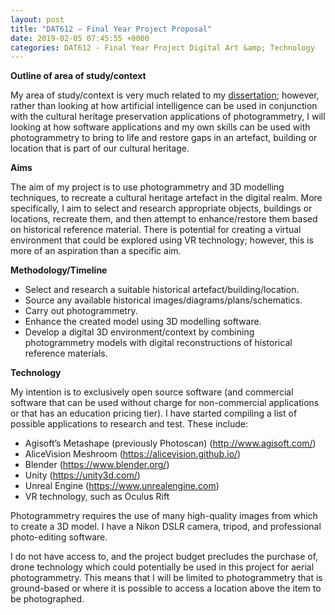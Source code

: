 ```yaml
---
layout: post
title: "DAT612 – Final Year Project Proposal"
date: 2019-02-05 07:45:55 +0000
categories: DAT612 - Final Year Project Digital Art &amp; Technology
---
```


<strong>Outline of area of study/context</strong>

My area of study/context is very much related to my <a href="http://www.circleseven.co.uk/2019/02/05/dat613-dissertation-proposal/">dissertation</a>; however, rather than looking at how artificial intelligence can be used in conjunction with the cultural heritage preservation applications of photogrammetry, I will looking at how software applications and my own skills can be used with photogrammetry to bring to life and restore gaps in an artefact, building or location that is part of our cultural heritage.

<strong>Aims</strong>

The aim of my project is to use photogrammetry and 3D modelling techniques, to recreate a cultural heritage artefact in the digital realm. More specifically, I aim to select and research appropriate objects, buildings or locations, recreate them, and then attempt to enhance/restore them based on historical reference material. There is potential for creating a virtual environment that could be explored using VR technology; however, this is more of an aspiration than a specific aim.

<strong>Methodology/Timeline</strong>
<ul>
 	<li>Select and research a suitable historical artefact/building/location.</li>
 	<li>Source any available historical images/diagrams/plans/schematics.</li>
 	<li>Carry out photogrammetry.</li>
 	<li>Enhance the created model using 3D modelling software.</li>
 	<li>Develop a digital 3D environment/context by combining photogrammetry models with digital reconstructions of historical reference materials.</li>
</ul>
<strong>Technology</strong>

My intention is to exclusively open source software (and commercial software that can be used without charge for non-commercial applications or that has an education pricing tier). I have started compiling a list of possible applications to research and test. These include:
<ul>
 	<li>Agisoft’s Metashape (previously Photoscan) (<a href="http://www.agisoft.com/">http://www.agisoft.com/</a>)</li>
 	<li>AliceVision Meshroom (<a href="https://alicevision.github.io/">https://alicevision.github.io/</a>)</li>
 	<li>Blender (<a href="https://www.blender.org/">https://www.blender.org/</a>)</li>
 	<li>Unity (<a href="https://unity3d.com/">https://unity3d.com/</a>)</li>
 	<li>Unreal Engine (<a href="https://www.unrealengine.com">https://www.unrealengine.com</a>)</li>
 	<li>VR technology, such as Oculus Rift</li>
</ul>
Photogrammetry requires the use of many high-quality images from which to create a 3D model. I have a Nikon DSLR camera, tripod, and professional photo-editing software.

I do not have access to, and the project budget precludes the purchase of, drone technology which could potentially be used in this project for aerial photogrammetry. This means that I will be limited to photogrammetry that is ground-based or where it is possible to access a location above the item to be photographed.